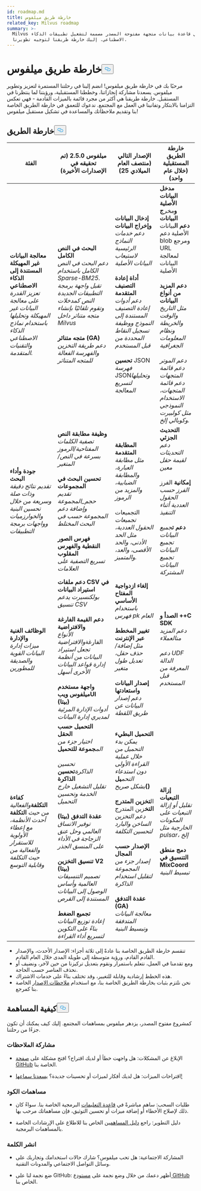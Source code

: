 ```yaml
---
id: roadmap.md
title: خارطة طريق ميلفوس
related_key: Milvus roadmap
summary: >-
  Milvus هي قاعدة بيانات متجهة مفتوحة المصدر مصممة لتشغيل تطبيقات الذكاء
  الاصطناعي. إليك خارطة طريقنا لتوجيه تطويرنا.
---
```

<h1 id="Milvus-Roadmap" class="common-anchor-header">خارطة طريق ميلفوس<button data-href="#Milvus-Roadmap" class="anchor-icon" translate="no">
      <svg translate="no"
        aria-hidden="true"
        focusable="false"
        height="20"
        version="1.1"
        viewBox="0 0 16 16"
        width="16"
      >
        <path
          fill="#0092E4"
          fill-rule="evenodd"
          d="M4 9h1v1H4c-1.5 0-3-1.69-3-3.5S2.55 3 4 3h4c1.45 0 3 1.69 3 3.5 0 1.41-.91 2.72-2 3.25V8.59c.58-.45 1-1.27 1-2.09C10 5.22 8.98 4 8 4H4c-.98 0-2 1.22-2 2.5S3 9 4 9zm9-3h-1v1h1c1 0 2 1.22 2 2.5S13.98 12 13 12H9c-.98 0-2-1.22-2-2.5 0-.83.42-1.64 1-2.09V6.25c-1.09.53-2 1.84-2 3.25C6 11.31 7.55 13 9 13h4c1.45 0 3-1.69 3-3.5S14.5 6 13 6z"
        ></path>
      </svg>
    </button></h1><p>مرحبًا بك في خارطة طريق ميلفوس! انضم إلينا في رحلتنا المستمرة لتعزيز وتطوير ميلفوس. يسعدنا مشاركة إنجازاتنا، وخططنا المستقبلية، ورؤيتنا لما ينتظرنا في المستقبل. خارطة طريقنا هي أكثر من مجرد قائمة بالميزات القادمة - فهي تعكس التزامنا بالابتكار وتفانينا في العمل مع المجتمع. ندعوك للتعمق في خارطة الطريق الخاصة بنا وتقديم ملاحظاتك والمساعدة في تشكيل مستقبل ميلفوس!</p>
<h2 id="Roadmap" class="common-anchor-header">خارطة الطريق<button data-href="#Roadmap" class="anchor-icon" translate="no">
      <svg translate="no"
        aria-hidden="true"
        focusable="false"
        height="20"
        version="1.1"
        viewBox="0 0 16 16"
        width="16"
      >
        <path
          fill="#0092E4"
          fill-rule="evenodd"
          d="M4 9h1v1H4c-1.5 0-3-1.69-3-3.5S2.55 3 4 3h4c1.45 0 3 1.69 3 3.5 0 1.41-.91 2.72-2 3.25V8.59c.58-.45 1-1.27 1-2.09C10 5.22 8.98 4 8 4H4c-.98 0-2 1.22-2 2.5S3 9 4 9zm9-3h-1v1h1c1 0 2 1.22 2 2.5S13.98 12 13 12H9c-.98 0-2-1.22-2-2.5 0-.83.42-1.64 1-2.09V6.25c-1.09.53-2 1.84-2 3.25C6 11.31 7.55 13 9 13h4c1.45 0 3-1.69 3-3.5S14.5 6 13 6z"
        ></path>
      </svg>
    </button></h2><table>
    <thead>
        <tr>
            <th>الفئة</th>
            <th>ميلفوس 2.5.0 (تم تحقيقه في الإصدارات الأخيرة)</th>
            <th>الإصدار التالي (منتصف العام الميلادي 25)</th>
            <th>خارطة الطريق المستقبلية (خلال عام واحد)</th>
        </tr>
    </thead>
    <tbody>
        <tr>
            <td><strong>معالجة البيانات غير المهيكلة المستندة إلى الذكاء الاصطناعي</strong><br/><i>تعزيز القدرة على معالجة البيانات غير المهيكلة وتحليلها باستخدام نماذج الذكاء الاصطناعي والتقنيات المتقدمة.</i></td>
            <td><strong>البحث في النص الكامل</strong><br/><i>دعم البحث في النص الكامل باستخدام Sparse-BM25. تقبل واجهة برمجة التطبيقات الجديدة النص كمدخلات وتقوم تلقائيًا بإنشاء متجه متناثر داخل Milvus</i><br/><br/><strong>متجه متناثر (GA)</strong><br/><i>دعم طريقة التخزين والفهرسة الفعالة للمتجه المتناثر</i><br/></td>
            <td><strong>إدخال البيانات وإخراج البيانات</strong><br/><i>دعم خدمات النماذج الرئيسية لاستيعاب البيانات الأصلية</i><br/><br/><strong>أداة إعادة التصنيف المتقدمة</strong><br/><i>دعم أدوات إعادة التصنيف المستندة إلى النموذج ووظيفة تسجيل النقاط المحددة من قبل المستخدم</i><br/><br/><strong>تحسين</strong> JSON<br/><i>فهرسة</i> JSON<i>وتحليلها لتسريع المعالجة</i></td>
            <td><strong>مدخل البيانات الأصلية و</strong><i>مخر</i><strong>ج البيانات</strong><br/><strong>دعم ال</strong>بيانات الأصلية دعم blob ومرجع URL لمعالجة البيانات الأصلية<i></i><br/><br/><strong>دعم المزيد من أنواع البيانات</strong><br/><i>مثل التاريخ والوقت والخريطة ونظام المعلومات الجغرا</i><i>فية</i><br/><br/><i>دعم الموتر</i><br/><i>دعم قائمة المتجهات دعم قائمة المتجهات، الاستخدام النموذجي مثل كولبيرت وكوبالي إلخ.</i></td>
        </tr>
        <tr>
            <td><strong>جودة وأداء البحث</strong><br/><i>تقديم نتائج دقيقة وذات صلة وسريعة من خلال تحسين البنية والخوارزميات وواجهات برمجة التطبيقات</i></td>
            <td><strong>وظيفة مطابقة النص</strong><br/><i>تصفية الكلمات المفتاحية/الرموز بسرعة في النص/المتغير</i><br/><br/><strong>تحسين البحث في المجموعات</strong><br/><i>تقديم حجم_المجموعة وإضافة دعم المجموعة حسب في البحث المختلط</i><br/><br/><strong>فهرس الصور النقطية والفهرس المقلوب</strong><br/><i>تسريع التصفية على العلامات</i></td>
            <td><strong>المطابقة المتقدمة</strong><br/><i>مثل مطابقة العبارة، والمطابقة الضبابية، والمزيد من الرموز</i><br/><br/> التجميعات<br/><i>تجميعات الحقول العددية، مثل الحد الأدنى، والحد الأقصى، والعد، والمتميز.</i><br/></td>
            <td><strong>التحديث الجزئي</strong><br/><i>دعم التحديثات لقيمة حقل معين</i><br/><br/><strong>إمكانية</strong> الفرز<br/><i>الفرز حسب الحقول العددية أثناء التنفيذ</i><br/><br/><strong>دعم ت</strong><i>جميع البيانات</i><br/><i>تجميع البيانات تجميع البيانات المشتركة</i></td>
        </tr>
        <tr>
            <td><strong>الوظائف الغنية والإدارة</strong><br/><i>ميزات إدارة البيانات القوية والصديقة للمطورين</i></td>
            <td><strong>دعم ملفات CSV في استيراد البيانات</strong><br/><i>بولكنسيرت يدعم تنسيق CSV</i><br/><br/><strong>دعم القيمة الفارغة والافتراضية</strong><br/><i>الأنواع</i> الفارغة<i>والافتراضية تجعل استيراد البيانات من أنظمة إدارة قواعد البيانات الأخرى أسهل</i><br/><br/><strong>واجهة مستخدم ميلفوس ويبUI (بيتا)</strong><br/><i>أدوات الإدارة المرئية لمديري إدارة البيانات</i></td>
            <td><strong>إلغاء ازدواجية المفتاح الأساسي</strong><br/><i>باستخدام فهرس pk العام</i><br/><br/><strong>تغيير المخطط عبر الإنترنت</strong><br/><i>مثل إضافة/حذف حقل، تعديل طول متغير</i><br/><br/><strong>إصدار البيانات واستعادتها</strong><br/><i>دعم إصدار البيانات عن طريق اللقطة</i></td>
            <td><strong>الصدأ و ++C SDK</strong><br/><i>دعم المزيد من</i><i>العملاء</i><br/><br/><i>دعم UDF</i><br/><i>الدالة المعرفة من قبل المستخدم</i></td>
        </tr>
        <tr>
            <td><strong>كفاءة التكلفة</strong><i>والفعالية من حيث </i><strong>التكلفة</strong><br/><i>أحدث الأنظمة، مع إعطاء الأولوية للاستقرار والفعالية من حيث التكلفة وقابلية التوسع </i></td>
            <td><strong>التحميل حسب الحقل</strong><br/><i>اختيار جزء من الم</i><strong>جموعة للتحميل</strong><br/><br/><i>تحسين الذاكرة</i><strong>تحسين الذاكرة</strong><br/><i>تقليل التشغيل خارج الخدمة وتحسين التحميل</i><br/><br/><strong>عقدة التدفق (بيتا)</strong><br/><i>توفير الاتساق العالمي وحل عنق الزجاجة في الأداء على المنسق الجذر</i><br/><br/><strong>تنسيق التخزين V2 (بيتا)</strong><br/><i>تصميم التنسيقات العالمية وأساس الوصول إلى البيانات المستندة إلى القرص</i><br/><br/><strong>تجميع الضغط</strong><br/><i>إعادة توزيع البيانات بناءً على التكوين لتسريع أداء القراءة</i></td>
            <td><strong>التحميل البطيء</strong><br/><i>يمكن بدء التحميل من خلال عملية القراءة الأولى دون استدعاء التحم</i><strong>يل ()</strong><i>بشكل صريح</i><br/><br/> ال<strong>تخزين المتدرج التخ</strong>زين المتدرج<br/><i>دعم التخزين الساخن والبارد لتحسين التكلفة</i><br/><br/><strong>الإصدار حسب المجال</strong><br/><i>إصدار جزء من المجموعة لتقليل استخدام الذاكرة</i><br/><br/><strong>عقدة التدفق (GA)</strong><br/><i>معالجة البيانات المتدفقة وتبسيط البنية</i></td>
            <td><strong>إزالة التبعيات</strong><br/><i>تقليل أو إزالة التبعيات على المكونات الخارجية مثل pulsar، إلخ</i><br/><br/><strong>دمج منطق التنسيق في MixCoord</strong><br/><i>تبسيط البنية</i></td>
        </tr>
    </tbody>
</table>
<ul>
<li>تنقسم خارطة الطريق الخاصة بنا عادةً إلى ثلاثة أجزاء: الإصدار الأحدث، والإصدار القادم القادم، ورؤية متوسطة إلى طويلة المدى خلال العام القادم.</li>
<li>ومع تقدمنا في العمل، نتعلم باستمرار ونقوم بتعديل تركيزنا من حين لآخر، ونضيف أو نحذف العناصر حسب الحاجة.</li>
<li>هذه الخطط إرشادية وقابلة للتغيير، وقد تختلف بناءً على خدمات الاشتراك.</li>
<li>نحن نلتزم بثبات بخارطة الطريق الخاصة بنا، مع استخدام <a href="/docs/ar/release_notes.md">ملاحظات الإصدار</a> الخاصة بنا كمرجع.</li>
</ul>
<h2 id="How-to-contribute" class="common-anchor-header">كيفية المساهمة<button data-href="#How-to-contribute" class="anchor-icon" translate="no">
      <svg translate="no"
        aria-hidden="true"
        focusable="false"
        height="20"
        version="1.1"
        viewBox="0 0 16 16"
        width="16"
      >
        <path
          fill="#0092E4"
          fill-rule="evenodd"
          d="M4 9h1v1H4c-1.5 0-3-1.69-3-3.5S2.55 3 4 3h4c1.45 0 3 1.69 3 3.5 0 1.41-.91 2.72-2 3.25V8.59c.58-.45 1-1.27 1-2.09C10 5.22 8.98 4 8 4H4c-.98 0-2 1.22-2 2.5S3 9 4 9zm9-3h-1v1h1c1 0 2 1.22 2 2.5S13.98 12 13 12H9c-.98 0-2-1.22-2-2.5 0-.83.42-1.64 1-2.09V6.25c-1.09.53-2 1.84-2 3.25C6 11.31 7.55 13 9 13h4c1.45 0 3-1.69 3-3.5S14.5 6 13 6z"
        ></path>
      </svg>
    </button></h2><p>كمشروع مفتوح المصدر، يزدهر ميلفوس بمساهمات المجتمع. إليك كيف يمكنك أن تكون جزءًا من رحلتنا.</p>
<h3 id="Share-feedback" class="common-anchor-header">مشاركة الملاحظات</h3><ul>
<li><p>الإبلاغ عن المشكلات: هل واجهت خطأ أو لديك اقتراح؟ افتح مشكلة على <a href="https://github.com/milvus-io/milvus/issues">صفحة GitHub</a> الخاصة بنا.</p></li>
<li><p>اقتراحات الميزات: هل لديك أفكار لميزات أو تحسينات جديدة؟ <a href="https://github.com/milvus-io/milvus/discussions">يسعدنا سماعها!</a></p></li>
</ul>
<h3 id="Code-contributions" class="common-anchor-header">مساهمات الكود</h3><ul>
<li><p>طلبات السحب: ساهم مباشرةً في <a href="https://github.com/milvus-io/milvus/pulls">قاعدة التعليمات</a> البرمجية الخاصة بنا. سواءً كان ذلك لإصلاح الأخطاء أو إضافة ميزات أو تحسين التوثيق، فإن مساهماتك مرحب بها.</p></li>
<li><p>دليل التطوير: راجع <a href="https://github.com/milvus-io/milvus/blob/82915a9630ab0ff40d7891b97c367ede5726ff7c/CONTRIBUTING.md">دليل المساهمين</a> الخاص بنا للاطلاع على الإرشادات الخاصة بالمساهمات البرمجية.</p></li>
</ul>
<h3 id="Spread-the-word" class="common-anchor-header">انشر الكلمة</h3><ul>
<li><p>المشاركة الاجتماعية: هل تحب ميلفوس؟ شارك حالات استخدامك وتجاربك على وسائل التواصل الاجتماعي والمدونات التقنية.</p></li>
<li><p>ضع نجمة لنا على GitHub: أظهر دعمك من خلال وضع نجمة على <a href="https://github.com/milvus-io/milvus">مستودع GitHub</a> الخاص بنا.</p></li>
</ul>
